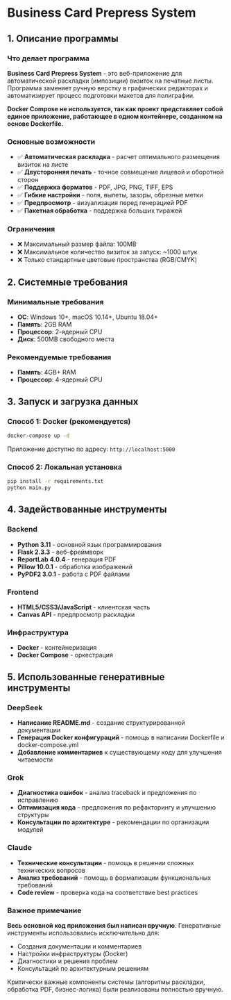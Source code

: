 # Business Card Prepress System

## 1. Описание программы

### Что делает программа
**Business Card Prepress System** - это веб-приложение для автоматической раскладки (импозиции) визиток на печатные листы. Программа заменяет ручную верстку в графических редакторах и автоматизирует процесс подготовки макетов для полиграфии.

**Docker Compose не используется, так как проект представляет собой единое приложение, работающее в одном контейнере, созданном на основе Dockerfile.**
### Основные возможности
- ✅ **Автоматическая раскладка** - расчет оптимального размещения визиток на листе
- ✅ **Двусторонняя печать** - точное совмещение лицевой и оборотной сторон
- ✅ **Поддержка форматов** - PDF, JPG, PNG, TIFF, EPS
- ✅ **Гибкие настройки** - поля, вылеты, зазоры, обрезные метки
- ✅ **Предпросмотр** - визуализация перед генерацией PDF
- ✅ **Пакетная обработка** - поддержка больших тиражей

### Ограничения
- ❌ Максимальный размер файла: 100MB
- ❌ Максимальное количество визиток за запуск: ~1000 штук
- ❌ Только стандартные цветовые пространства (RGB/CMYK)

## 2. Системные требования

### Минимальные требования
- **ОС**: Windows 10+, macOS 10.14+, Ubuntu 18.04+
- **Память**: 2GB RAM
- **Процессор**: 2-ядерный CPU
- **Диск**: 500MB свободного места

### Рекомендуемые требования
- **Память**: 4GB+ RAM
- **Процессор**: 4-ядерный CPU

## 3. Запуск и загрузка данных

### Способ 1: Docker (рекомендуется)
```bash
docker-compose up -d
```
Приложение доступно по адресу: `http://localhost:5000`

### Способ 2: Локальная установка
```bash
pip install -r requirements.txt
python main.py
```

## 4. Задействованные инструменты

### Backend
- **Python 3.11** - основной язык программирования
- **Flask 2.3.3** - веб-фреймворк
- **ReportLab 4.0.4** - генерация PDF
- **Pillow 10.0.1** - обработка изображений
- **PyPDF2 3.0.1** - работа с PDF файлами

### Frontend
- **HTML5/CSS3/JavaScript** - клиентская часть
- **Canvas API** - предпросмотр раскладки

### Инфраструктура
- **Docker** - контейнеризация
- **Docker Compose** - оркестрация

## 5. Использованные генеративные инструменты

### DeepSeek
- **Написание README.md** - создание структурированной документации
- **Генерация Docker конфигураций** - помощь в написании Dockerfile и docker-compose.yml
- **Добавление комментариев** к существующему коду для улучшения читаемости

### Grok
- **Диагностика ошибок** - анализ traceback и предложения по исправлению
- **Оптимизация кода** - предложения по рефакторингу и улучшению структуры
- **Консультации по архитектуре** - рекомендации по организации модулей

### Claude
- **Технические консультации** - помощь в решении сложных технических вопросов
- **Анализ требований** - помощь в формализации функциональных требований
- **Code review** - проверка кода на соответствие best practices

### Важное примечание
**Весь основной код приложения был написан вручную**. Генеративные инструменты использовались исключительно для:
- Создания документации и комментариев
- Настройки инфраструктуры (Docker)
- Диагностики и решения проблем
- Консультаций по архитектурным решениям

Критически важные компоненты системы (алгоритмы раскладки, обработка PDF, бизнес-логика) были реализованы полностью вручную.